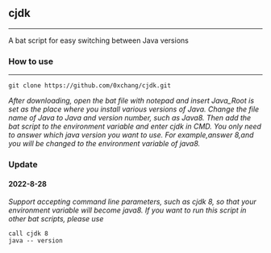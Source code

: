 ## cjdk
---
A bat script for easy switching between Java versions


### How to use
---

```
git clone https://github.com/0xchang/cjdk.git
```

*After downloading, open the bat file with notepad and insert Java_Root is set as the place where you install various versions of Java. Change the file name of Java to Java and version number, such as Java8. Then add the bat script to the environment variable and enter cjdk in CMD. You only need to answer which java version you want to use. For example,answer 8,and you will be changed to the environment variable of java8.*


### Update

#### 2022-8-28
*Support accepting command line parameters, such as cjdk 8, so that your environment variable will become java8. If you want to run this script in other bat scripts, please use*
```CMD
call cjdk 8
java -- version
```
